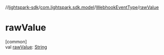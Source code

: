 //[lightspark-sdk](../../../index.md)/[com.lightspark.sdk.model](../index.md)/[WebhookEventType](index.md)/[rawValue](raw-value.md)

# rawValue

[common]\
val [rawValue](raw-value.md): [String](https://kotlinlang.org/api/latest/jvm/stdlib/kotlin/-string/index.html)
